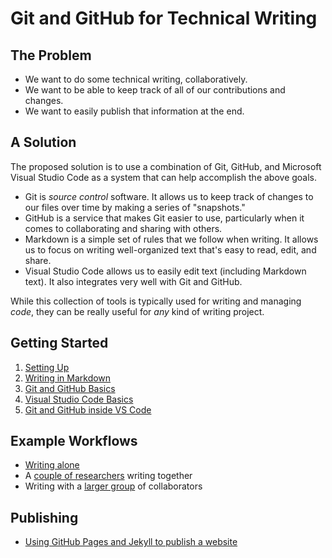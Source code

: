 # Git and GitHub for Technical Writing

## The Problem

* We want to do some technical writing, collaboratively.
* We want to be able to keep track of all of our contributions and changes.
* We want to easily publish that information at the end.

## A Solution

The proposed solution is to use a combination of Git, GitHub, and Microsoft Visual Studio Code as a system that can help accomplish the above goals.

* Git is *source control* software. It allows us to keep track of changes to our files over time by making a series of "snapshots."
* GitHub is a service that makes Git easier to use, particularly when it comes to collaborating and sharing with others.
* Markdown is a simple set of rules that we follow when writing. It allows us to focus on writing well-organized text that's easy to read, edit, and share.
* Visual Studio Code allows us to easily edit text (including Markdown text). It also integrates very well with Git and GitHub.

While this collection of tools is typically used for writing and managing *code*, they can be really useful for *any* kind of writing project.

## Getting Started

1. [Setting Up](settingup.md)
2. [Writing in Markdown](markdown.md)
3. [Git and GitHub Basics](sourcecontrol.md)
4. [Visual Studio Code Basics](vscode.md)
5. [Git and GitHub inside VS Code](vscodegit.md)

## Example Workflows

* [Writing alone](writingalone.md)
* A [couple of researchers](twowriters.md) writing together
* Writing with a [larger group](largergroup.md) of collaborators

## Publishing

* [Using GitHub Pages and Jekyll to publish a website](githubpages.md)
